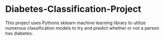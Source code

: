 # Diabetes-Classification-Project
This project uses Pythons sklearn machine learning library to utilize numerous classification models to try and predict whether or not a person has diabetes.
